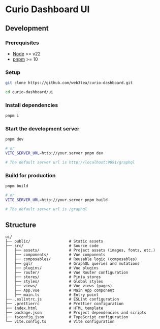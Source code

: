 # Curio Dashboard UI

## Development

### Prerequisites

- [Node](https://nodejs.org/) >= v22
- [pnpm](https://pnpm.io/) >= 10

### Setup

```bash
git clone https://github.com/web3tea/curio-dashboard.git

cd curio-dashboard/ui
```

### Install dependencies

```bash
pnpm i
```

### Start the development server

```bash
pnpm dev

# or
VITE_SERVER_URL=http://your.server pnpm dev

# The default server url is http://localhost:9091/graphql
```

### Build for production

```bash
pnpm build

# or
VITE_SERVER_URL=http://your.server pnpm build

# The default server url is /graphql
```

## Structure

```
ui/
├── public/                 # Static assets
├── src/                    # Source code
│   ├── assets/             # Project assets (images, fonts, etc.)
│   ├── components/         # Vue components
│   ├── composables/        # Reusable logic (composables)
│   ├── gql/                # GraphQL queries and mutations
│   ├── plugins/            # Vue plugins
│   ├── router/             # Vue Router configuration
│   ├── stores/             # Pinia stores
│   ├── styles/             # Global styles
│   ├── views/              # Vue views (pages)
│   ├── App.vue             # Main App component
│   ├── main.ts             # Entry point
├── .eslintrc.js            # ESLint configuration
├── .prettierrc             # Prettier configuration
├── index.html              # HTML template
├── package.json            # Project dependencies and scripts
├── tsconfig.json           # TypeScript configuration
└── vite.config.ts          # Vite configuration
```
